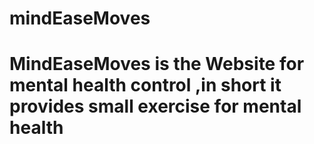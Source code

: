 # mindEaseMoves
<h1>MindEaseMoves is the Website for mental health control ,in short it provides small exercise for mental health</h1>

